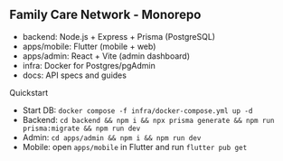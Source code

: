 ## Family Care Network - Monorepo

- backend: Node.js + Express + Prisma (PostgreSQL)
- apps/mobile: Flutter (mobile + web)
- apps/admin: React + Vite (admin dashboard)
- infra: Docker for Postgres/pgAdmin
- docs: API specs and guides

Quickstart
- Start DB: `docker compose -f infra/docker-compose.yml up -d`
- Backend: `cd backend && npm i && npx prisma generate && npm run prisma:migrate && npm run dev`
- Admin: `cd apps/admin && npm i && npm run dev`
- Mobile: open `apps/mobile` in Flutter and run `flutter pub get`